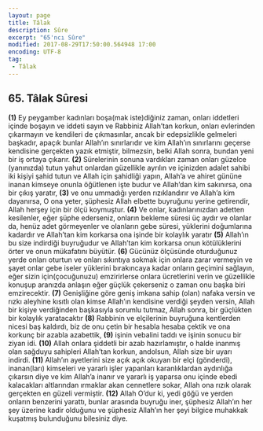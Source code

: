 ```yaml
---
layout: page
title: Tâlak
description: Sûre
excerpt: "65'ncı Sûre"
modified: 2017-08-29T17:50:00.564948 17:00
encoding: UTF-8
tag: 
 - Tâlak
---
```


## 65. Tâlak Sûresi

**(1)** Ey peygamber kadınları boşa(mak iste)diğiniz zaman, onları iddetleri içinde boşayın ve iddeti sayın ve Rabbiniz Allah’tan korkun, onları evlerinden çıkarmayın ve kendileri de çıkmasınlar, ancak bir edepsizlikle gelmeleri başkadır, apaçık bunlar Allah’ın sınırlarıdır ve kim Allah’ın sınırlarını geçerse kendisine gerçekten yazık etmiştir, bilmezsin, belki Allah sonra, bundan yeni bir iş ortaya çıkarır.
**(2)** Sürelerinin sonuna vardıkları zaman onları güzelce (yanınızda)  tutun yahut onlardan güzellikle ayrılın ve içinizden adalet sahibi iki kişiyi şahid tutun ve Allah için şahidliği yapın, Allah’a ve ahiret gününe inanan kimseye onunla öğütlenen işte budur ve Allah’dan kim sakınırsa, ona bir çıkış yaratır,
**(3)** ve onu ummadığı yerden rızıklandırır ve Allah’a kim dayanırsa, O ona yeter, şüphesiz Allah elbette buyruğunu yerine getirendir, Allah herşey için bir ölçü koymuştur.
**(4)** Ve onlar, kadınlarınızdan adetten kesilenler, eğer şüphe ederseniz, onların bekleme süresi üç aydır ve olanlar da, henüz adet görmeyenler ve olanların gebe süresi, yüklerini doğumlarına kadardır ve Allah’tan kim korkarsa ona işinde bir kolaylık yaratır
**(5)** Allah’ın bu size indirdiği buyruğudur ve Allah’tan kim korkarsa onun kötülüklerini örter ve onun mükafatını büyütür.
**(6)** Gücünüz ölçüsünde oturduğunuz yerde onları oturtun ve onları sıkıntıya sokmak için onlara zarar vermeyin ve şayet onlar gebe iseler yüklerini bırakıncaya kadar onların geçimini sağlayın, eğer sizin için(çocuğunuzu) emzirirlerse onlara ücretlerini verin ve güzellikle konuşup aranızda anlaşın eğer güçlük çekerseniz o zaman onu başka biri  emzirecektir.
**(7)** Genişliğine göre geniş imkana sahip (olan) nafaka versin ve rızkı aleyhine kısıtlı olan kimse Allah’ın kendisine verdiği şeyden versin, Allah bir kişiye verdiğinden başkasıyla sorumlu tutmaz, Allah sonra, bir güçlükten bir kolaylık yaratacaktır
**(8)** Rabbinin ve elçilerinin buyruğuna kentlerden nicesi baş kaldırdı, biz de onu çetin bir hesabla hesaba çektik ve ona korkunç bir azabla azabettik,
**(9)** işinin vebalini taddı ve işinin sonucu bir ziyan idi. 
**(10)** Allah onlara şiddetli bir azab hazırlamıştır, o halde inanmış olan sağduyu	sahipleri Allah’tan korkun, andolsun, Allah size bir uyarı indirdi.
**(11)** Allah’ın ayetlerini size açık açık okuyan bir elçi (gönderdi), inanan(ları) kimseleri ve yararlı işler  yapanları karanlıklardan aydınlığa çıkarsın diye ve kim Allah’a inanır ve yararlı iş yaparsa onu içinde ebedi kalacakları altlarından ırmaklar akan cennetlere sokar, Allah ona rızık olarak gerçekten en güzeli vermiştir.
**(12)** Allah O’dur ki, yedi göğü ve yerden onların benzerini yarattı, bunlar arasında buyruğu iner, şüphesiz Allah’ın her şey üzerine kadir olduğunu ve şüphesiz Allah’ın her şeyi bilgice muhakkak kuşatmış bulunduğunu bilesiniz diye.
